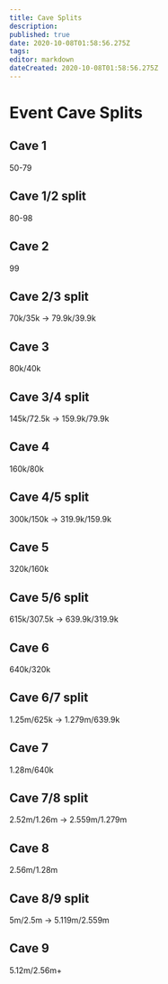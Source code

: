 ```yaml
---
title: Cave Splits
description: 
published: true
date: 2020-10-08T01:58:56.275Z
tags: 
editor: markdown
dateCreated: 2020-10-08T01:58:56.275Z
---
```


# Event Cave Splits
## Cave 1
50-79
## Cave 1/2 split
80-98
## Cave 2 
99
## Cave 2/3 split 
70k/35k -> 79.9k/39.9k
## Cave 3 
80k/40k
## Cave 3/4 split
145k/72.5k -> 159.9k/79.9k
## Cave 4
160k/80k
## Cave 4/5 split
300k/150k -> 319.9k/159.9k
## Cave 5
320k/160k
## Cave 5/6 split
615k/307.5k -> 639.9k/319.9k
## Cave 6
640k/320k
## Cave 6/7 split
1.25m/625k -> 1.279m/639.9k
## Cave 7
1.28m/640k
## Cave 7/8 split
2.52m/1.26m -> 2.559m/1.279m
## Cave 8
2.56m/1.28m
## Cave 8/9 split
5m/2.5m -> 5.119m/2.559m
## Cave 9
5.12m/2.56m+